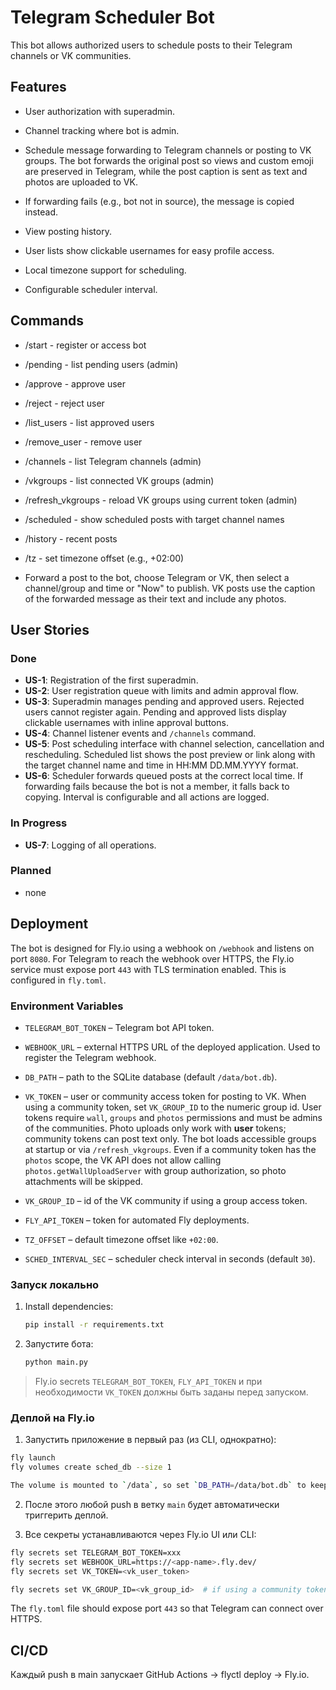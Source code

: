 # Telegram Scheduler Bot

This bot allows authorized users to schedule posts to their Telegram channels or VK communities.

## Features
- User authorization with superadmin.
- Channel tracking where bot is admin.

- Schedule message forwarding to Telegram channels or posting to VK groups. The bot forwards the original post so views and custom emoji are preserved in Telegram, while the post caption is sent as text and photos are uploaded to VK.

- If forwarding fails (e.g., bot not in source), the message is copied instead.
- View posting history.
- User lists show clickable usernames for easy profile access.
- Local timezone support for scheduling.
- Configurable scheduler interval.


## Commands
- /start - register or access bot
- /pending - list pending users (admin)
- /approve <id> - approve user
- /reject <id> - reject user
- /list_users - list approved users
- /remove_user <id> - remove user
- /channels - list Telegram channels (admin)
- /vkgroups - list connected VK groups (admin)

- /refresh_vkgroups - reload VK groups using current token (admin)
- /scheduled - show scheduled posts with target channel names
- /history - recent posts
- /tz <offset> - set timezone offset (e.g., +02:00)
- Forward a post to the bot, choose Telegram or VK, then select a channel/group and time or "Now" to publish. VK posts use the caption of the forwarded message as their text and include any photos.


## User Stories

### Done
- **US-1**: Registration of the first superadmin.
- **US-2**: User registration queue with limits and admin approval flow.
- **US-3**: Superadmin manages pending and approved users. Rejected users cannot
  register again. Pending and approved lists display clickable usernames with
  inline approval buttons.
- **US-4**: Channel listener events and `/channels` command.
- **US-5**: Post scheduling interface with channel selection, cancellation and rescheduling. Scheduled list shows the post preview or link along with the target channel name and time in HH:MM DD.MM.YYYY format.
 - **US-6**: Scheduler forwards queued posts at the correct local time. If forwarding fails because the bot is not a member, it falls back to copying. Interval is configurable and all actions are logged.

### In Progress
- **US-7**: Logging of all operations.

### Planned
- none

## Deployment
The bot is designed for Fly.io using a webhook on `/webhook` and listens on port `8080`.
For Telegram to reach the webhook over HTTPS, the Fly.io service must expose port `443` with TLS termination enabled. This is configured in `fly.toml`.

### Environment Variables
- `TELEGRAM_BOT_TOKEN` – Telegram bot API token.

- `WEBHOOK_URL` – external HTTPS URL of the deployed application. Used to register the Telegram webhook.

- `DB_PATH` – path to the SQLite database (default `/data/bot.db`).

- `VK_TOKEN` – user or community access token for posting to VK. When using a community token, set `VK_GROUP_ID` to the numeric group id. User tokens require `wall`, `groups` and `photos` permissions and must be admins of the communities. Photo uploads only work with **user** tokens; community tokens can post text only. The bot loads accessible groups at startup or via `/refresh_vkgroups`.
  Even if a community token has the `photos` scope, the VK API does not allow calling `photos.getWallUploadServer` with group authorization, so photo attachments will be skipped.
- `VK_GROUP_ID` – id of the VK community if using a group access token.

- `FLY_API_TOKEN` – token for automated Fly deployments.
- `TZ_OFFSET` – default timezone offset like `+02:00`.
- `SCHED_INTERVAL_SEC` – scheduler check interval in seconds (default `30`).

### Запуск локально
1. Install dependencies:
   ```bash
   pip install -r requirements.txt
   ```
2. Запустите бота:
   ```bash
   python main.py
   ```

> Fly.io secrets `TELEGRAM_BOT_TOKEN`, `FLY_API_TOKEN` и при необходимости `VK_TOKEN` должны быть заданы перед запуском.


### Деплой на Fly.io

1. Запустить приложение в первый раз (из CLI, однократно):

```bash
fly launch
fly volumes create sched_db --size 1

The volume is mounted to `/data`, so set `DB_PATH=/data/bot.db` to keep data between deployments.


```

2. После этого любой push в ветку `main` будет автоматически триггерить деплой.

3. Все секреты устанавливаются через Fly.io UI или CLI:

```bash
fly secrets set TELEGRAM_BOT_TOKEN=xxx
fly secrets set WEBHOOK_URL=https://<app-name>.fly.dev/
fly secrets set VK_TOKEN=<vk_user_token>

fly secrets set VK_GROUP_ID=<vk_group_id>  # if using a community token

```

The `fly.toml` file should expose port `443` so that Telegram can connect over HTTPS.

## CI/CD
Каждый push в main запускает GitHub Actions → flyctl deploy → Fly.io.

